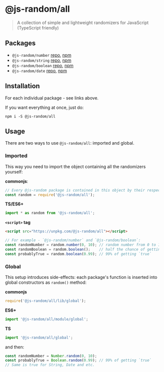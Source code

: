 # @js-random/all

> A collection of simple and lightweight randomizers for JavaScript (TypeScript friendly)

## Packages

- `@js-random/number` [repo](https://github.com/Raiondesu/js-random/tree/master/packages/number#readme), [npm](https://www.npmjs.com/@js-random/number)
- `@js-random/string` [repo](https://github.com/Raiondesu/js-random/tree/master/packages/string#readme), [npm](https://www.npmjs.com/@js-random/string)
- `@js-random/boolean` [repo](https://github.com/Raiondesu/js-random/tree/master/packages/boolean#readme), [npm](https://www.npmjs.com/@js-random/boolean)
- `@js-random/date` [repo](https://github.com/Raiondesu/js-random/tree/master/packages/date#readme), [npm](https://www.npmjs.com/@js-random/date)

## Installation

For each individual package - see links above.

If you want everything at once, just do:
```
npm i -S @js-random/all
```

## Usage

There are two ways to use `@js-random/all`: imported and global.

### Imported

This way you need to import the object containing all the randomizers yourself:

**commonjs**:
```js
// Every @js-random package is contained in this object by their respective name
const random = require('@js-random/all');
```

**TS/ES6+**
```ts
import * as random from '@js-random/all';
```

**`<script>` tag**
```html
<script src="https://unpkg.com/@js-random/all"></script>
```

```ts
// For example - `@js-random/number` and `@js-random/boolean`:
const randomNumber = random.number(0, 10); // random number from 0 to 10 (inclusive)
const randomBoolean = random.boolean();    // half the chance of getting `true` or `false`
const probablyTrue = random.boolean(0.99); // 99% of getting `true`
```

### Global

This setup introduces side-effects: each package's function is inserted into global constructors as `random()` method:

**commonjs**
```js
require('@js-random/all/lib/global');
```

**ES6+**
```js
import '@js-random/all/module/global';
```

**TS**
```ts
import '@js-random/all/global';
```

and then:

```ts
const randomNumber = Number.random(0, 10);
const probablyTrue = Boolean.random(0.99); // 99% of getting `true`
// Same is true for String, Date and etc.
```
